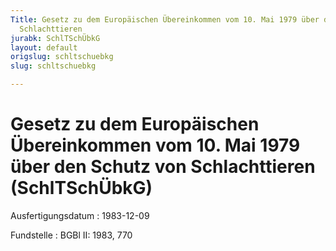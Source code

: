 ```yaml
---
Title: Gesetz zu dem Europäischen Übereinkommen vom 10. Mai 1979 über den Schutz von
  Schlachttieren
jurabk: SchlTSchÜbkG
layout: default
origslug: schltschuebkg
slug: schltschuebkg

---
```


# Gesetz zu dem Europäischen Übereinkommen vom 10. Mai 1979 über den Schutz von Schlachttieren (SchlTSchÜbkG)

Ausfertigungsdatum
:   1983-12-09

Fundstelle
:   BGBl II: 1983, 770

